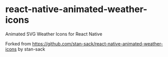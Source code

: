 # react-native-animated-weather-icons
Animated SVG Weather Icons for React Native





Forked from https://github.com/stan-sack/react-native-animated-weather-icons by stan-sack
